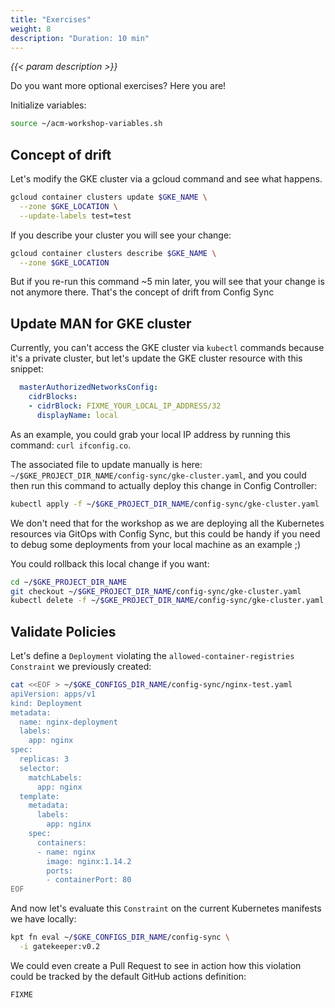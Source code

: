 ```yaml
---
title: "Exercises"
weight: 8
description: "Duration: 10 min"
---
```

_{{< param description >}}_

Do you want more optional exercises? Here you are!

Initialize variables:
```Bash
source ~/acm-workshop-variables.sh
```

## Concept of drift

Let's modify the GKE cluster via a gcloud command and see what happens.

```Bash
gcloud container clusters update $GKE_NAME \
  --zone $GKE_LOCATION \
  --update-labels test=test
```

If you describe your cluster you will see your change:
```Bash
gcloud container clusters describe $GKE_NAME \
  --zone $GKE_LOCATION
```

But if you re-run this command ~5 min later, you will see that your change is not anymore there. That's the concept of drift from Config Sync

## Update MAN for GKE cluster

Currently, you can't access the GKE cluster via `kubectl` commands because it's a private cluster, but let's update the GKE cluster resource with this snippet:

```YAML
  masterAuthorizedNetworksConfig:
    cidrBlocks:
    - cidrBlock: FIXME_YOUR_LOCAL_IP_ADDRESS/32
      displayName: local
```
As an example, you could grab your local IP address by running this command: `curl ifconfig.co`.

The associated file to update manually is here: `~/$GKE_PROJECT_DIR_NAME/config-sync/gke-cluster.yaml`, and you could then run this command to actually deploy this change in Config Controller:
```Bash
kubectl apply -f ~/$GKE_PROJECT_DIR_NAME/config-sync/gke-cluster.yaml
```

We don't need that for the workshop as we are deploying all the Kubernetes resources via GitOps with Config Sync, but this could be handy if you need to debug some deployments from your local machine as an example ;)

You could rollback this local change if you want:
```Bash
cd ~/$GKE_PROJECT_DIR_NAME
git checkout ~/$GKE_PROJECT_DIR_NAME/config-sync/gke-cluster.yaml
kubectl delete -f ~/$GKE_PROJECT_DIR_NAME/config-sync/gke-cluster.yaml
```

## Validate Policies

Let's define a `Deployment` violating the `allowed-container-registries` `Constraint` we previously created:
```Bash
cat <<EOF > ~/$GKE_CONFIGS_DIR_NAME/config-sync/nginx-test.yaml
apiVersion: apps/v1
kind: Deployment
metadata:
  name: nginx-deployment
  labels:
    app: nginx
spec:
  replicas: 3
  selector:
    matchLabels:
      app: nginx
  template:
    metadata:
      labels:
        app: nginx
    spec:
      containers:
      - name: nginx
        image: nginx:1.14.2
        ports:
        - containerPort: 80
EOF
```

And now let's evaluate this `Constraint` on the current Kubernetes manifests we have locally:
```Bash
kpt fn eval ~/$GKE_CONFIGS_DIR_NAME/config-sync \
  -i gatekeeper:v0.2
```

We could even create a Pull Request to see in action how this violation could be tracked by the default GitHub actions definition:
```Bash
FIXME
```